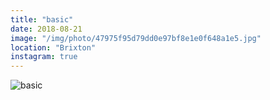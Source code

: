 ```yaml
---
title: "basic"
date: 2018-08-21
image: "/img/photo/47975f95d79dd0e97bf8e1e0f648a1e5.jpg"
location: "Brixton"
instagram: true
---
```


![basic](/img/photo/47975f95d79dd0e97bf8e1e0f648a1e5.jpg)
